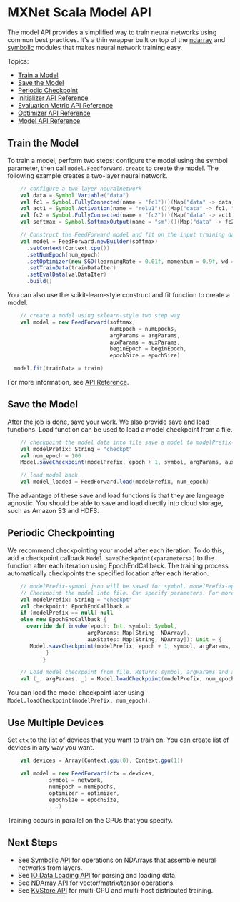 # MXNet Scala Model API

The model API provides a simplified way to train neural networks using common best practices.
It's a thin wrapper built on top of the [ndarray](ndarray.md) and [symbolic](symbol.md)
modules that makes neural network training easy.

Topics:

* [Train a Model](#train-a-model)
* [Save the Model](#save-the-model)
* [Periodic Checkpoint](#periodically-checkpoint)
* [Initializer API Reference](#initializer-api-reference)
* [Evaluation Metric API Reference](#initializer-api-reference)
* [Optimizer API Reference](#optimizer-api-reference)
* [Model API Reference](#model-api-reference)

## Train the Model

To train a model, perform two steps: configure the model  using the symbol parameter,
then call ```model.Feedforward.create``` to create the model.
The following example creates a two-layer neural network.

```scala
    // configure a two layer neuralnetwork
    val data = Symbol.Variable("data")
    val fc1 = Symbol.FullyConnected(name = "fc1")()(Map("data" -> data, "num_hidden" -> 128))
    val act1 = Symbol.Activation(name = "relu1")()(Map("data" -> fc1, "act_type" -> "relu"))
    val fc2 = Symbol.FullyConnected(name = "fc2")()(Map("data" -> act1, "num_hidden" -> 64))
    val softmax = Symbol.SoftmaxOutput(name = "sm")()(Map("data" -> fc2))

    // Construct the FeedForward model and fit on the input training data
    val model = FeedForward.newBuilder(softmax)
      .setContext(Context.cpu())
      .setNumEpoch(num_epoch)
      .setOptimizer(new SGD(learningRate = 0.01f, momentum = 0.9f, wd = 0.0001f))
      .setTrainData(trainDataIter)
      .setEvalData(valDataIter)
      .build()
```
You can also use the scikit-learn-style construct and fit function to create a model.

```scala
    // create a model using sklearn-style two step way
    val model = new FeedForward(softmax,
                                numEpoch = numEpochs,
                                argParams = argParams,
                                auxParams = auxParams,
                                beginEpoch = beginEpoch,
                                epochSize = epochSize)

  model.fit(trainData = train)
```
For more information, see [API Reference](http://mxnet.io/api/scala/docs/index.html).

## Save the Model

After the job is done, save your work.
We also provide save and load functions. Load function can be used to load a model checkpoint from a file.

```scala
    // checkpoint the model data into file save a model to modelPrefix-symbol.json and modelPrefix-0100.params
    val modelPrefix: String = "checkpt"
    val num_epoch = 100
    Model.saveCheckpoint(modelPrefix, epoch + 1, symbol, argParams, auxStates)

    // load model back
    val model_loaded = FeedForward.load(modelPrefix, num_epoch)
```
The advantage of these save and load functions is that they are language agnostic.
You should be able to save and load directly into cloud storage, such as Amazon S3 and HDFS.

##  Periodic Checkpointing

We recommend checkpointing your model after each iteration.
To do this, add a checkpoint callback ```Model.saveCheckpoint(<parameters>)``` to the function after each iteration using EpochEndCallback.
The training process automatically checkpoints the specified location after
each iteration.

```scala
    // modelPrefix-symbol.json will be saved for symbol. modelPrefix-epoch.params will be saved for parameters.
    // Checkpoint the model into file. Can specify parameters. For more information, check API doc.
    val modelPrefix: String = "checkpt"
    val checkpoint: EpochEndCallback =
    if (modelPrefix == null) null
    else new EpochEndCallback {
      override def invoke(epoch: Int, symbol: Symbol,
                         argParams: Map[String, NDArray],
                         auxStates: Map[String, NDArray]): Unit = {
       Model.saveCheckpoint(modelPrefix, epoch + 1, symbol, argParams, auxParams)
            }
           }

    // Load model checkpoint from file. Returns symbol, argParams and auxParams
    val (_, argParams, _) = Model.loadCheckpoint(modelPrefix, num_epoch)

```
You can load the model checkpoint later using ```Model.loadCheckpoint(modelPrefix, num_epoch)```.

## Use Multiple Devices

Set ```ctx``` to the list of devices that you want to train on. You can create list of devices in any way you want.

```scala
    val devices = Array(Context.gpu(0), Context.gpu(1))

    val model = new FeedForward(ctx = devices,
             symbol = network,
             numEpoch = numEpochs,
             optimizer = optimizer,
             epochSize = epochSize,
             ...)
```
Training occurs in parallel on the GPUs that you specify.

## Next Steps
* See [Symbolic API](symbol.md) for operations on NDArrays that assemble neural networks from layers.
* See [IO Data Loading API](io.md) for parsing and loading data.
* See [NDArray API](ndarray.md) for vector/matrix/tensor operations.
* See [KVStore API](kvstore.md) for multi-GPU and multi-host distributed training.
